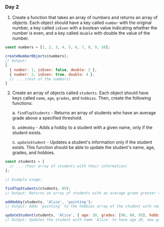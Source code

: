 ### Day 2

1. Create a function that takes an array of numbers and returns an array of objects. Each object should have a key called `number` with the original number, a key called `isEven` with a boolean value indicating whether the number is even, and a key called `double` with double the value of the number.

```js
const numbers = [1, 2, 3, 4, 5, 6, 7, 8, 9, 10];

createNumberObjects(numbers);
// Output:
[
  { number: 1, isEven: false, double: 2 },
  { number: 2, isEven: true, double: 4 },
  // ... (rest of the numbers)
]
```

2. Create an array of objects called `students`. Each object should have keys called `name`, `age`, `grades`, and `hobbies`. Then, create the following functions:

   a. `findTopStudents` - Returns an array of students who have an average grade above a specified threshold.
   
   b. `addHobby` - Adds a hobby to a student with a given name, only if the student exists.
   
   c. `updateStudent` - Updates a student's information only if the student exists. This function should be able to update the student's name, age, grades, and hobbies.

```js
const students = [
  // ... (Your array of students with their information)
];

// Example usage:

findTopStudents(students, 85);
// Output: Returns an array of students with an average grade greater than 85

addHobby(students, 'Alice', 'painting');
// Output: Adds 'painting' to the hobbies array of the student with name 'Alice'

updateStudent(students, 'Alice', { age: 20, grades: [90, 80, 95], hobbies: ['reading', 'painting'] });
// Output: Updates the student with name 'Alice' to have age 20, new grades, and updated hobbies array
```
